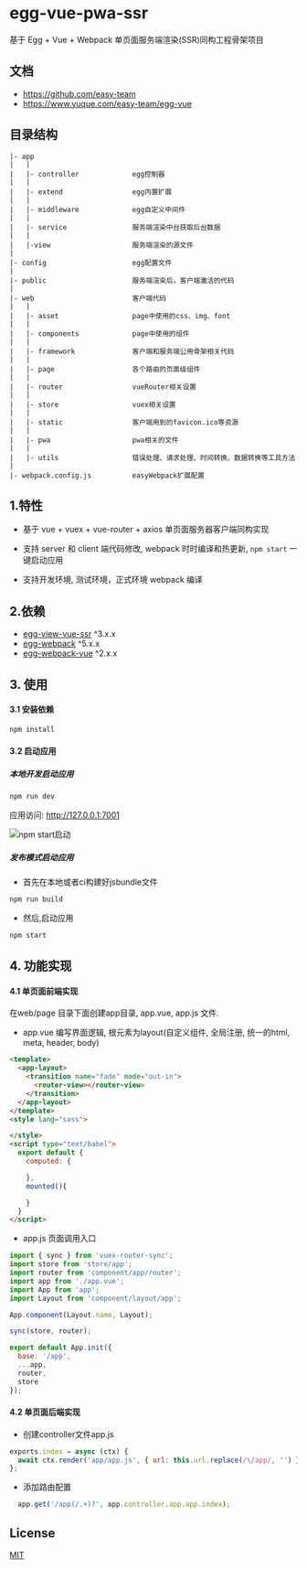 # egg-vue-pwa-ssr

基于 Egg + Vue + Webpack 单页面服务端渲染(SSR)同构工程骨架项目


## 文档

- https://github.com/easy-team
- https://www.yuque.com/easy-team/egg-vue


## 目录结构

```
|- app
|   |
|   |- controller             egg控制器
|   |
|   |- extend                 egg内置扩展
|   |
|   |- middleware             egg自定义中间件
|   |
|   |- service                服务端渲染中台获取后台数据
|   |
|   |-view                    服务端渲染的源文件
|
|- config                     egg配置文件
|
|- public                     服务端渲染后，客户端激活的代码
|
|- web                        客户端代码
|   |
|   |- asset                  page中使用的css、img、font
|   |
|   |- components             page中使用的组件           
|   |
|   |- framework              客户端和服务端公用骨架相关代码
|   |
|   |- page                   各个路由的页面级组件
|   |
|   |- router                 vueRouter相关设置
|   |
|   |- store                  vuex相关设置
|   |
|   |- static                 客户端用到的favicon.ico等资源
|   |
|   |- pwa                    pwa相关的文件
|   |
|   |- utils                  错误处理、请求处理、时间转换、数据转换等工具方法
|   
|- webpack.config.js          easyWebpack扩展配置
```


## 1.特性

- 基于 vue + vuex + vue-router + axios 单页面服务器客户端同构实现

- 支持 server 和 client 端代码修改, webpack 时时编译和热更新, `npm start` 一键启动应用

- 支持开发环境, 测试环境，正式环境 webpack 编译
 

## 2.依赖

- [egg-view-vue-ssr](https://github.com/easy-team/egg-view-vue-ssr) ^3.x.x
- [egg-webpack](https://github.com/easy-team/egg-webpack) ^5.x.x
- [egg-webpack-vue](https://github.com/easy-team/egg-webpack-vue) ^2.x.x


## 3. 使用

#### 3.1 安装依赖

```bash
npm install
```


#### 3.2 启动应用

##### 本地开发启动应用

```bash
npm run dev
```

应用访问: http://127.0.0.1:7001

![npm start启动](https://github.com/easy-team/egg-vue-webpack-boilerplate/blob/master/packages/egg-vue-webpack-boilerplate/docs/images/webpack-build.png)


##### 发布模式启动应用

- 首先在本地或者ci构建好jsbundle文件

```bash
npm run build 
```

- 然后,启动应用

```bash
npm start 
```

## 4. 功能实现

#### 4.1 单页面前端实现

在web/page 目录下面创建app目录, app.vue, app.js 文件.

- app.vue 编写界面逻辑, 根元素为layout(自定义组件, 全局注册, 统一的html, meta, header, body)

```html
<template>
  <app-layout>
    <transition name="fade" mode="out-in">
      <router-view></router-view>
    </transition>
  </app-layout>
</template>
<style lang="sass">

</style>
<script type="text/babel">
  export default {
    computed: {

    },
    mounted(){

    }
  }
</script>
```

- app.js 页面调用入口

```javascript
import { sync } from 'vuex-router-sync';
import store from 'store/app';
import router from 'component/app/router';
import app from './app.vue';
import App from 'app';
import Layout from 'component/layout/app';

App.component(Layout.name, Layout);

sync(store, router);

export default App.init({
  base: '/app',
  ...app,
  router,
  store
});

```

#### 4.2 单页面后端实现

- 创建controller文件app.js

```javascript
exports.index = async (ctx) {
  await ctx.render('app/app.js', { url: this.url.replace(/\/app/, '') });
};
```

- 添加路由配置

```javascript
  app.get('/app(/.+)?', app.controller.app.app.index);
```


## License

[MIT](LICENSE)
